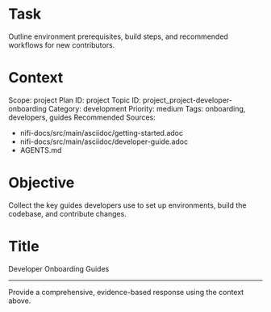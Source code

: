 # Task
Outline environment prerequisites, build steps, and recommended workflows for new contributors.

# Context
Scope: project
Plan ID: project
Topic ID: project_project-developer-onboarding
Category: development
Priority: medium
Tags: onboarding, developers, guides
Recommended Sources:
- nifi-docs/src/main/asciidoc/getting-started.adoc
- nifi-docs/src/main/asciidoc/developer-guide.adoc
- AGENTS.md

# Objective
Collect the key guides developers use to set up environments, build the codebase, and contribute changes.

# Title
Developer Onboarding Guides

---
Provide a comprehensive, evidence-based response using the context above.
